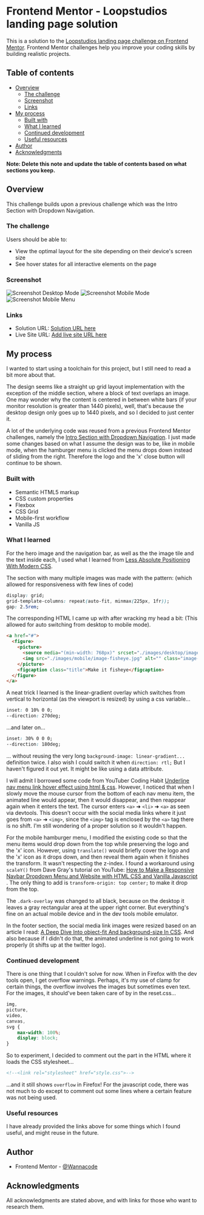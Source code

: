 # Frontend Mentor - Loopstudios landing page solution

This is a solution to the [Loopstudios landing page challenge on Frontend Mentor](https://www.frontendmentor.io/challenges/loopstudios-landing-page-N88J5Onjw). Frontend Mentor challenges help you improve your coding skills by building realistic projects. 

## Table of contents

- [Overview](#overview)
  - [The challenge](#the-challenge)
  - [Screenshot](#screenshot)
  - [Links](#links)
- [My process](#my-process)
  - [Built with](#built-with)
  - [What I learned](#what-i-learned)
  - [Continued development](#continued-development)
  - [Useful resources](#useful-resources)
- [Author](#author)
- [Acknowledgments](#acknowledgments)

**Note: Delete this note and update the table of contents based on what sections you keep.**

## Overview

This challenge builds upon a previous challenge which was the Intro Section with Dropdown Navigation.

### The challenge

Users should be able to:

- View the optimal layout for the site depending on their device's screen size
- See hover states for all interactive elements on the page

### Screenshot

![Screenshot Desktop Mode](./Screenshot-desktop-202305-31.png)
![Screenshot Mobile Mode](./Screenshot-mobile-202305-31.png)
![Screenshot Mobile Menu](./Screenshot-mobile-menu-202305-31.png)


### Links

- Solution URL: [Solution URL here](https://github.com/kwngptrl/FEM-loopstudios-landing-page-main)
- Live Site URL: [Add live site URL here](https://your-live-site-url.com)

## My process

I wanted to start using a toolchain for this project, but I still need to read a bit more about that.

The design seems like a straight up grid layout implementation with the exception of the middle section, where a block of text overlaps an image. One may wonder why the content is centered in between white bars (if your monitor resolution is greater than 1440 pixels), well, that's because the desktop design only goes up to 1440 pixels, and so I decided to just center it.

A lot of the underlying code was reused from a previous Frontend Mentor challenges, namely the [Intro Section with Dropdown Navigation](https://github.com/kwngptrl/FEM-intro-section-with-dropdown-navigation-main). I just made some changes based on what I assume the design was to be, like in mobile mode, when the hamburger menu is clicked the menu drops down instead of sliding from the right. Therefore the logo and the 'x' close button will continue to be shown.

### Built with

- Semantic HTML5 markup
- CSS custom properties
- Flexbox
- CSS Grid
- Mobile-first workflow
- Vanilla JS

### What I learned
For the hero image and the navigation bar, as well as the the image tile and the text inside each, I used what I learned from [Less Absolute Positioning With Modern CSS](https://ishadeed.com/article/less-absolute-positioning-modern-css/).

The section with many multiple images was made with the pattern: (which allowed for responsiveness with few lines of code)
```css
display: grid;
grid-template-columns: repeat(auto-fit, minmax(225px, 1fr));
gap: 2.5rem;
```

The corresponding HTML I came up with after wracking my head a bit: (This allowed for auto switching from desktop to mobile mode).
```html
<a href="#">
  <figure>
    <picture>
      <source media="(min-width: 768px)" srcset="./images/desktop/image-fisheye.jpg">
      <img src="./images/mobile/image-fisheye.jpg" alt="" class="image-actual">
    </picture>
    <figcaption class="title">Make it fisheye</figcaption>
  </figure>
</a>
```
A neat trick I learned is the linear-gradient overlay which switches from vertical to horizontal (as the viewport is resized) by using a css variable...
```css
inset: 0 10% 0 0;
--direction: 270deg;
```
...and later on...
```css
inset: 30% 0 0 0;
--direction: 180deg;
```
... without reusing the very long `background-image: linear-gradient...` definition twice. I also wish I could switch it when `direction: rtl;` But I haven't figured it out yet. It might be like using a data attribute.

I will admit I borrowed some code from YouTuber Coding Habit [Underline nav menu link hover effect using html & css](https://www.youtube.com/watch?v=gGySLNda00s). However, I noticed that when I slowly move the mouse cursor from the bottom of each nav menu item, the animated line would appear, then it would disappear, and then reappear again when it enters the text. The cursor enters `<a>` ➜ `<li>` ➜ `<a>` as seen via devtools. This doesn't occur with the social media links where it just goes from `<a>` ➜ `<img>`, since the `<img>` tag is enclosed by the `<a>` tag there is no shift. I'm still wondering of a proper solution so it wouldn't happen.

For the mobile hamburger menu, I modified the existing code so that the menu items would drop down from the top while preserving the logo and the 'x' icon. However, using `translate()` would briefly cover the logo and the 'x' icon as it drops down, and then reveal them again when it finishes the transform. It wasn't respecting the z-index. I found a workaround using `scaleY()` from Dave Gray's tutorial on YouTube: [ How to Make a Responsive Navbar Dropdown Menu and Website with HTML CSS and Vanilla Javascript ](https://www.youtube.com/watch?v=94MTi38w9Vo). The only thing to add is `transform-origin: top center;` to make it drop from the top.

The `.dark-overlay` was changed to all black, because on the desktop it leaves a gray rectangular area at the upper right corner. But everything's fine on an actual mobile device and in the dev tools mobile emulator.

In the footer section, the social media link images were resized based on an article I read: [A Deep Dive Into object-fit And background-size In CSS](https://www.smashingmagazine.com/2021/10/object-fit-background-size-css/). And also because if I didn't do that, the animated underline is not going to work properly (it shifts up at the twitter logo).

### Continued development

There is one thing that I couldn't solve for now. When in Firefox with the dev tools open, I get overflow warnings. Perhaps, it's my use of clamp for certain things, the overflow involves the images but sometimes even text. For the images, it should've been taken care of by in the reset.css...
```css
img,
picture,
video,
canvas,
svg {
    max-width: 100%;
    display: block; 
}
```

So to experiment, I decided to comment out the part in the HTML where it loads the CSS stylesheet...
```html
<!--<link rel="stylesheet" href="style.css">-->
```

...and it still shows `overflow` in Firefox! For the javascript code, there was not much to do except to comment out some lines where a certain feature was not being used.

### Useful resources

I have already provided the links above for some things which I found useful, and might reuse in the future.

## Author

- Frontend Mentor - [@Wannacode](https://www.frontendmentor.io/profile/kwngptrl)

## Acknowledgments

All acknowledgments are stated above, and with links for those who want to research them.

